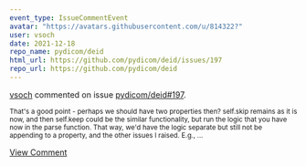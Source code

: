 ```yaml
---
event_type: IssueCommentEvent
avatar: "https://avatars.githubusercontent.com/u/814322?"
user: vsoch
date: 2021-12-18
repo_name: pydicom/deid
html_url: https://github.com/pydicom/deid/issues/197
repo_url: https://github.com/pydicom/deid
---
```


<a href='https://github.com/vsoch' target='_blank'>vsoch</a> commented on issue <a href='https://github.com/pydicom/deid/issues/197' target='_blank'>pydicom/deid#197</a>.

<small>That's a good point - perhaps we should have two properties then? self.skip remains as it is now, and then self.keep could be the similar functionality, but run the logic that you have now in the parse function. That way, we'd have the logic separate but still not be appending to a property, and the other issues I raised. E.g.,...</small>

<a href='https://github.com/pydicom/deid/issues/197' target='_blank'>View Comment</a>